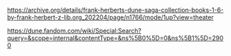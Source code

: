 https://archive.org/details/frank-herberts-dune-saga-collection-books-1-6-by-frank-herbert-z-lib.org_202204/page/n1766/mode/1up?view=theater

https://dune.fandom.com/wiki/Special:Search?query=&scope=internal&contentType=&ns%5B0%5D=0&ns%5B1%5D=2900